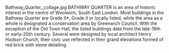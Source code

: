 Bathway_Quarter,_collage.jpg BATHWAY QUARTER is an area of historic interest in the centre of Woolwich, South East London. Most buildings in the Bathway Quarter are Grade II*, Grade II or locally listed, while the area as a whole is designated a conservation area by Greenwich Council. With the exception of the Old Town Hall, the listed buildings date from the late-19th or early-20th century. Several were designed by local architect Henry Hudson Church, their civic use reflected in their grand elevations formed of red brick with stone detailing.

